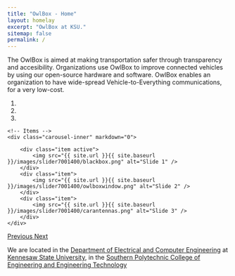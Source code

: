 ```yaml
---
title: "OwlBox - Home"
layout: homelay
excerpt: "OwlBox at KSU."
sitemap: false
permalink: /
---
```


The OwlBox is aimed at making transportation safer through transparency and accesibility. 
Organizations use OwlBox to improve connected vehicles by using our open-source hardware and software. 
OwlBox enables an organization to have wide-spread Vehicle-to-Everything communications, for a very low-cost. 


<div markdown="0" id="carousel" class="carousel slide" data-ride="carousel" data-interval="5000" data-pause="hover" >
    <!-- Menu -->
    <ol class="carousel-indicators">
        <li data-target="#carousel" data-slide-to="0" class="active"></li>
        <li data-target="#carousel" data-slide-to="1"></li>
        <li data-target="#carousel" data-slide-to="2"></li>
    </ol>

    <!-- Items -->
    <div class="carousel-inner" markdown="0">

        <div class="item active">
            <img src="{{ site.url }}{{ site.baseurl }}/images/slider7001400/blackbox.png" alt="Slide 1" />
        </div>
        <div class="item">
            <img src="{{ site.url }}{{ site.baseurl }}/images/slider7001400/owlboxwindow.png" alt="Slide 2" />
        </div>
        <div class="item">
            <img src="{{ site.url }}{{ site.baseurl }}/images/slider7001400/carantennas.png" alt="Slide 3" />
        </div>
    </div>
  <a class="left carousel-control" href="#carousel" role="button" data-slide="prev">
    <span class="glyphicon glyphicon-chevron-left" aria-hidden="true"></span>
    <span class="sr-only">Previous</span>
  </a>
  <a class="right carousel-control" href="#carousel" role="button" data-slide="next">
    <span class="glyphicon glyphicon-chevron-right" aria-hidden="true"></span>
    <span class="sr-only">Next</span>
  </a>
</div>

We are located in the [Department of Electrical and Computer Engineering](https://engineering.kennesaw.edu/electrical-computer/) at [Kennesaw State University](https://www.kennesaw.edu/), in the [Southern Polytechnic College of Engineering and Engineering Technology](https://engineering.kennesaw.edu/)
